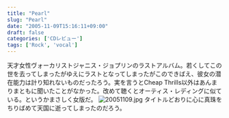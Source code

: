 ```yaml
---
title: "Pearl"
slug: "Pearl"
date: "2005-11-09T15:16:11+09:00"
draft: false
categories: ['CDレビュー']
tags: ['Rock', 'vocal']
---
```


天才女性ヴォーカリストジャニス・ジョプリンのラストアルバム。若くしてこの世を去ってしまったがゆえにラストとなってしまったがこのできばえ、彼女の潜在能力は計り知れないものだったろう。実を言うとCheap Thrills以外はあんまりまともに聞いたことがなかった。改めて聴くとオーティス・レディングに似ている。というかまさしく女版だ。 ![20051109.jpg](/wp-content/archives/20051109.jpg) タイトルどおりに心に真珠をちりばめて天国に逝ってしまったのだろう。